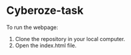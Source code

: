 # Cyberoze-task

To run the webpage:

1. Clone the repository in your local computer.
2. Open the index.html file.
